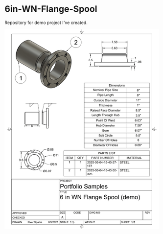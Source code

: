 # 6in-WN-Flange-Spool
Repository for demo project I've created. 

![Screenshot](/6in_WN_Flange_Spool_RS-1.png)

